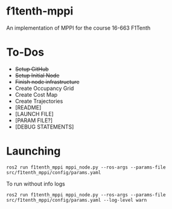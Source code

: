 # f1tenth-mppi
An implementation of MPPI for the course 16-663 F1Tenth

# To-Dos
- ~~Setup GitHub~~ 
- ~~Setup Initial Node~~
- ~~Finish node infrastructure~~
- Create Occupancy Grid
- Create Cost Map
- Create Trajectories
- [README]
- [LAUNCH FILE]
- [PARAM FILE?]
- [DEBUG STATEMENTS]

# Launching

```
ros2 run f1tenth_mppi mppi_node.py --ros-args --params-file src/f1tenth_mppi/config/params.yaml
```

To run without info logs

```
ros2 run f1tenth_mppi mppi_node.py --ros-args --params-file src/f1tenth_mppi/config/params.yaml --log-level warn
```